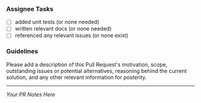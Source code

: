 ### Assignee Tasks

- [ ] added unit tests (or none needed)
- [ ] written relevant docs (or none needed)
- [ ] referenced any relevant issues (or none exist)

### Guidelines

Please add a description of this Pull Request's motivation, scope, outstanding issues or potential alternatives, reasoning behind the current solution, and any other relevant information for posterity.

---

*Your PR Notes Here*
